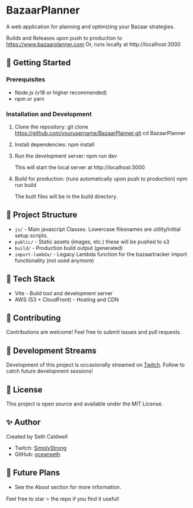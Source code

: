# BazaarPlanner
A web application for planning and optimizing your Bazaar strategies.

Builds and Releases upon push to production to https://www.bazaarplanner.com
Or, runs locally at http://localhost:3000

## 🚀 Getting Started

### Prerequisites
- Node.js (v18 or higher recommended)
- npm or yarn

### Installation and Development

1. Clone the repository:
    git clone https://github.com/yourusername/BazaarPlanner.git
    cd BazaarPlanner

2. Install dependencies:
    npm install

3. Run the development server:
    npm run dev
    
    This will start the local server at http://localhost:3000

4. Build for production: (runs automatically upon push to production)
    npm run build
    
    The built files will be in the build directory.

## 📁 Project Structure
- `js/` - Main javascript Classes. Lowercase filesnames are utility/initial setup scripts.
- `public/` - Static assets (images, etc.) these will be pushed to s3 
- `build/` - Production build output (generated)
- `import-lambda/` - Legacy Lambda function for the bazaartracker import functionality (not used anymore)

## 🔧 Tech Stack
- Vite - Build tool and development server
- AWS (S3 + CloudFront) - Hosting and CDN

## 🤝 Contributing
Contributions are welcome! Feel free to submit issues and pull requests.

## 🎥 Development Streams
Development of this project is occasionally streamed on [Twitch](https://twitch.tv/simplystrong). Follow to catch future development sessions!

## 📝 License
This project is open source and available under the MIT License.

## ✨ Author
Created by Seth Caldwell
- Twitch: [SimplyStrong](https://twitch.tv/simplystrong)
- GitHub: [oceanseth](https://github.com/oceanseth)

## 🔮 Future Plans
- See the About section for more information.

Feel free to star ⭐ the repo if you find it useful!
